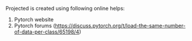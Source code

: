 Projected is created using following online helps:
1. Pytorch website
2. Pytorch forums (https://discuss.pytorch.org/t/load-the-same-number-of-data-per-class/65198/4)